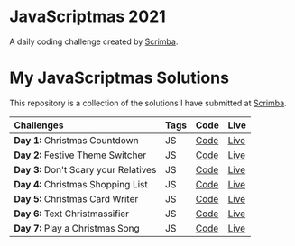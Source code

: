 # JavaScriptmas 2021
A daily coding challenge created by [Scrimba](https://scrimba.com/learn/javascriptmas2021/).

# My JavaScriptmas Solutions

This repository is a collection of the solutions I have submitted at [Scrimba](https://scrimba.com/learn/javascriptmas2021/).


| Challenges  |  Tags | Code | Live |
|:-------------|---|---|---|
| **Day 1:** Christmas Countdown | JS | [Code](https://github.com/aramatsolrac/JavaScriptmas/tree/main/day_1)|[Live](https://aramatsolrac.github.io/JavaScriptmas/day_1/) |
| **Day 2:** Festive Theme Switcher | JS | [Code](https://github.com/aramatsolrac/JavaScriptmas/tree/main/day_2)|[Live](https://aramatsolrac.github.io/JavaScriptmas/day_2/) |
| **Day 3:** Don't Scary your Relatives | JS | [Code](https://github.com/aramatsolrac/JavaScriptmas/tree/main/day_3)|[Live](https://aramatsolrac.github.io/JavaScriptmas/day_3/) |
| **Day 4:** Christmas Shopping List | JS | [Code](https://github.com/aramatsolrac/JavaScriptmas/tree/main/day_4)|[Live](https://aramatsolrac.github.io/JavaScriptmas/day_4/) |
| **Day 5:** Christmas Card Writer | JS | [Code](https://github.com/aramatsolrac/JavaScriptmas/tree/main/day_5)|[Live](https://aramatsolrac.github.io/JavaScriptmas/day_5/) |
| **Day 6:** Text Christmassifier | JS | [Code](https://github.com/aramatsolrac/JavaScriptmas/tree/main/day_6)|[Live](https://aramatsolrac.github.io/JavaScriptmas/day_6/) |
| **Day 7:** Play a Christmas Song | JS | [Code](https://github.com/aramatsolrac/JavaScriptmas/tree/main/day_7)|[Live](https://aramatsolrac.github.io/JavaScriptmas/day_7/) |



